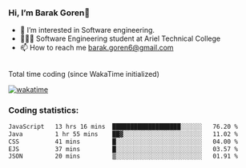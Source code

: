 ###  Hi, I’m Barak Goren👋
- 👀 I’m interested in Software engineering.
- 👨🏼‍🎓 Software Engineering student at Ariel Technical College
- 📫 How to reach me barak.goren6@gmail.com
##
Total time coding (since WakaTime initialized)

[![wakatime](https://wakatime.com/badge/user/5cc5ec80-a806-4ca2-a704-db29274e48cd.svg)](https://wakatime.com/@5cc5ec80-a806-4ca2-a704-db29274e48cd)

   
### Coding statistics:

<!--START_SECTION:waka-->

```txt
JavaScript   13 hrs 16 mins  ███████████████████░░░░░░   76.20 %
Java         1 hr 55 mins    ██▓░░░░░░░░░░░░░░░░░░░░░░   11.02 %
CSS          41 mins         █░░░░░░░░░░░░░░░░░░░░░░░░   04.00 %
EJS          37 mins         █░░░░░░░░░░░░░░░░░░░░░░░░   03.57 %
JSON         20 mins         ▒░░░░░░░░░░░░░░░░░░░░░░░░   01.91 %
```

<!--END_SECTION:waka-->

<!---
barakgoren/barakgoren is a ✨ special ✨ repository because its `README.md` (this file) appears on your GitHub profile.
You can click the Preview link to take a look at your changes.
--->

